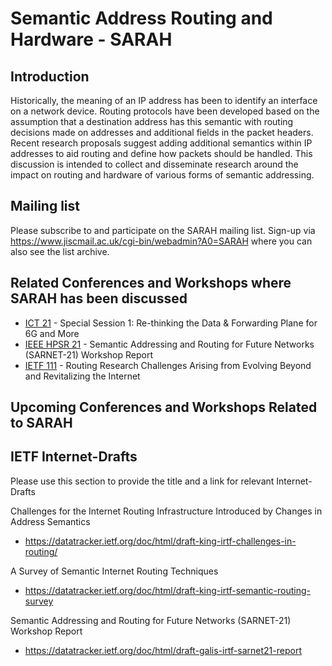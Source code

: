 # Semantic Address Routing and Hardware - SARAH

## Introduction
Historically, the meaning of an IP address has been to identify an interface on a network device. Routing protocols have been developed based on the assumption that a destination address has this semantic with routing decisions made on addresses and additional fields in the packet headers. Recent research proposals suggest adding additional semantics within IP addresses to aid routing and define how packets should be handled. This discussion is intended to collect and disseminate research around the impact on routing and hardware of various forms of semantic addressing.

## Mailing list
Please subscribe to and participate on the SARAH mailing list.
Sign-up via https://www.jiscmail.ac.uk/cgi-bin/webadmin?A0=SARAH where you can also see the list archive.

## Related Conferences and Workshops where SARAH has been discussed
* [ICT 21](https://github.com/danielkinguk/sarah/tree/main/conferences/ICT21) - Special Session 1: Re-thinking the Data & Forwarding Plane for 6G and More 
* [IEEE HPSR 21](https://github.com/danielkinguk/sarah/tree/main/conferences/sarnet-21) - Semantic Addressing and Routing for Future Networks (SARNET-21) Workshop Report
* [IETF 111](https://github.com/danielkinguk/sarah/tree/main/IETF-111) - Routing Research Challenges Arising from Evolving Beyond and Revitalizing the Internet

## Upcoming Conferences and Workshops Related to SARAH

## IETF Internet-Drafts
Please use this section to provide the title and a link for relevant Internet-Drafts

Challenges for the Internet Routing Infrastructure Introduced by Changes in Address Semantics
* https://datatracker.ietf.org/doc/html/draft-king-irtf-challenges-in-routing/

A Survey of Semantic Internet Routing Techniques
* https://datatracker.ietf.org/doc/html/draft-king-irtf-semantic-routing-survey

Semantic Addressing and Routing for Future Networks (SARNET-21) Workshop Report
* https://datatracker.ietf.org/doc/html/draft-galis-irtf-sarnet21-report

